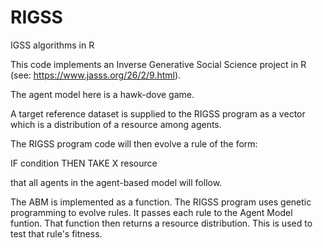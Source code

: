 # RIGSS
IGSS algorithms in R


This code implements an Inverse Generative Social Science project in R (see: https://www.jasss.org/26/2/9.html).

The agent model here is a hawk-dove game.

A target reference dataset is supplied to the RIGSS program as a vector which is a distribution of a resource among agents.

The RIGSS program code will then evolve a rule of the form:

IF condition THEN TAKE X resource

that all agents in the agent-based model will follow.

The ABM is implemented as a function. The RIGSS program uses genetic programming to evolve rules. It passes each rule to the Agent Model funtion. That function then returns a resource distribution. This is used to test that rule's fitness.
